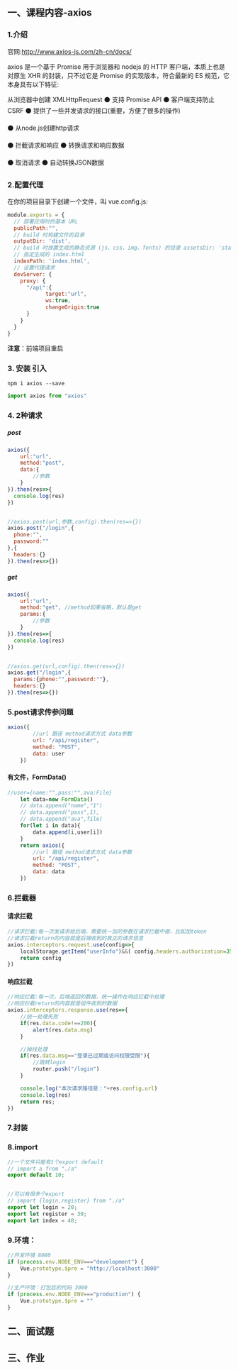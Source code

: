 ## 一、课程内容-axios

### 1.介绍

官网:http://www.axios-js.com/zh-cn/docs/ 

axios 是一个基于 Promise 用于浏览器和 nodejs 的 HTTP 客户端，本质上也是对原生 XHR 的封装，只不过它是 Promise 的实现版本，符合最新的 ES 规范，它本身具有以下特征: 

从浏览器中创建 XMLHttpRequest
 ⚫ 支持 Promise API
 ⚫ 客户端支持防止CSRF
 ⚫ 提供了一些并发请求的接口(重要，方便了很多的操作) 

⚫ 从node.js创建http请求 

⚫ 拦截请求和响应
 ⚫ 转换请求和响应数据 

⚫ 取消请求
 ⚫ 自动转换JSON数据 

### 2.配置代理

在你的项目目录下创建一个文件，叫 vue.config.js:

```js
module.exports = {
  // 部署应用时的基本 URL
  publicPath:"",
  // build 时构建文件的目录
  outputDir: 'dist',
  // build 时放置生成的静态资源 (js、css、img、fonts) 的目录 assetsDir: 'static',
  // 指定生成的 index.html
  indexPath: 'index.html',
  // 设置代理请求
  devServer: {
    proxy: {
      "/api":{
        	target:"url",
        	ws:true,
        	changeOrigin:true
      }
    } 
  }
}
```

**注意**：前端项目重启

### 3. 安装 引入

```
npm i axios --save
```

```js
import axios from "axios"
```



### 4. 2种请求

##### post

```js
axios({
	url:"url",
	method:"post",
	data:{
		//参数
	}
}).then(res=>{
  console.log(res)
})


//axios.post(url,参数,config).then(res=>{})
axios.post("/login",{
  phone:"",
  password:""
},{
  headers:{}
}).then(res=>{})
```

##### get

```js
axios({
	url:"url",
	method:"get", //method如果省略，默认是get
	params:{
		//参数
	}
}).then(res=>{
  console.log(res)
})


//axios.get(url,config).then(res=>{})
axios.get("/login",{
  params:{phone:"",password:""},
  headers:{}
}).then(res=>{})
```



### 5.post请求传参问题

```js
axios({
        //url 路径 method请求方式 data参数
        url: "/api/register",
        method: "POST",
        data: user
    })
```

#### 有文件，FormData()

```js
//user={name:"",pass:"",ava:File}
    let data=new FormData()
    // data.append("name","1")
    // data.append("pass",1),
    // data.append("ava",file)
    for(let i in data){
        data.append(i,user[i])
    }
    return axios({
        //url 路径 method请求方式 data参数
        url: "/api/register",
        method: "POST",
        data: data
    })
```



### 6.拦截器

#### 请求拦截

```js
//请求拦截:每一次发请求给后端，需要统一加的参数在请求拦截中做，比如加token
//请求拦截return的内容就是后端收到的真正的请求信息
axios.interceptors.request.use(config=>{
    localStorage.getItem("userInfo")&&( config.headers.authorization=JSON.parse(localStorage.getItem("userInfo")).token)
    return config
})
```



#### 响应拦截

```js
//响应拦截:每一次，后端返回的数据，统一操作在响应拦截中处理
//响应拦截return的内容就是组件收到的数据
axios.interceptors.response.use(res=>{
    //统一处理失败
    if(res.data.code!==200){
        alert(res.data.msg)
    }

    //掉线处理
    if(res.data.msg=="登录已过期或访问权限受限"){
        //跳转login
        router.push("/login")
    }

    console.log("本次请求路径是："+res.config.url)
    console.log(res)
    return res;
})
```



### 7.封装



### 8.import 

```js
//一个文件只能有1个export default
// import a from "./a"
export default 10;


//可以有很多个export
// import {login,register} from "./a"
export let login = 20;
export let register = 30;
export let index = 40;
```



### 9.环境：

```js
//开发环境 8080
if (process.env.NODE_ENV==="development") {
    Vue.prototype.$pre = "http://localhost:3000"
}

//生产环境：打包后的代码 3000
if (process.env.NODE_ENV==="production") {
    Vue.prototype.$pre = ""
}
```



## 二、面试题

## 三、作业